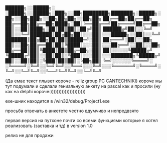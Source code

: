 ﻿
██████╗░░█████╗░  ░█████╗░░█████╗░███╗░░██╗████████╗███████╗░█████╗░██╗░░██╗███╗░░██╗██╗██╗░░██╗██╗
██╔══██╗██╔══██╗  ██╔══██╗██╔══██╗████╗░██║╚══██╔══╝██╔════╝██╔══██╗██║░░██║████╗░██║██║██║░██╔╝██║
██████╔╝██║░░╚═╝  ██║░░╚═╝███████║██╔██╗██║░░░██║░░░█████╗░░██║░░╚═╝███████║██╔██╗██║██║█████═╝░██║
██╔═══╝░██║░░██╗  ██║░░██╗██╔══██║██║╚████║░░░██║░░░██╔══╝░░██║░░██╗██╔══██║██║╚████║██║██╔═██╗░██║
██║░░░░░╚█████╔╝  ╚█████╔╝██║░░██║██║░╚███║░░░██║░░░███████╗╚█████╔╝██║░░██║██║░╚███║██║██║░╚██╗██║
╚═╝░░░░░░╚════╝░  ░╚════╝░╚═╝░░╚═╝╚═╝░░╚══╝░░░╚═╝░░░╚══════╝░╚════╝░╚═╝░░╚═╝╚═╝░░╚══╝╚═╝╚═╝░░╚═╝╚═╝


(Да емае текст плывет короче - reliz group PC CANTECHNIKI)
короче мы тут подумали и сделали гениальную анкету на pascal как и просили
(ну как на delphi короче:))))))))))))))))))))))

exe-шник находится в /win32/debug/Project1.exe

просьба отвечать в анкетете честно вдумчиво и непредвзято

первая версия на путхоне почти со всеми функциями которые я хотел реализовать (заставка и тд) в version 1.0

релиз не для продажи
